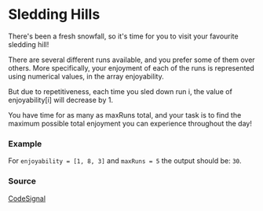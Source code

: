 # Sledding Hills
There's been a fresh snowfall, so it's time for you to visit your favourite sledding hill!

There are several different runs available, and you prefer some of them over others. More specifically, 
your enjoyment of each of the runs is represented using numerical values, in the array enjoyability.

But due to repetitiveness, each time you sled down run i, the value of enjoyability[i] will decrease by 1.

You have time for as many as maxRuns total, and your task is to find the maximum possible total 
enjoyment you can experience throughout the day!

### Example
For `enjoyability = [1, 8, 3]` and `maxRuns = 5` the output should be: `30`.

### Source
[CodeSignal](https://app.codesignal.com/)